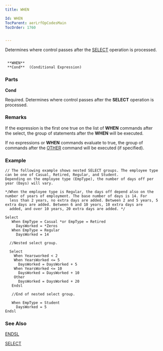 ```yaml
---
title: WHEN

Id: WHEN
TocParent: aerLrfOpCodesMain
TocOrder: 1760


---
```


Determines where control passes after the [SELECT](SELECT.html) operation is processed. 

```

 **WHEN** 
 **Cond**  (Conditional Expression)
```

### Parts

**Cond** 

Required. Determines where control passes after the **SELECT** operation is processed.


### Remarks
If the expression is the first one true on the list of **WHEN** commands after the select, the group of statements after the **WHEN** will be executed. 

If no expressions or **WHEN** commands evaluate to true, the group of commands after the [OTHER](OTHER.html) command will be executed (if specified). 

### Example

```
// The following example shows nested SELECT groups. The employee type can be one of Casual, Retired, Regular, and Student.
Depending on the employee type (EmpType), the number of days off per year (Days) will vary. 

*/When the employee type is Regular, the days off depend also on the number of years of employment. The base number of days is 14. For 
  less than 2 years, no extra days are added. Between 2 and 5 years, 5 extra days are added. Between 6 and 10 years, 10 extra days are 
  added, and over 10 years, 20 extra days are added. */

Select
   When EmpType = Casual *or EmpType = Retired
     DaysWorked = *Zeros
   When EmpType = Regular
     DaysWorked = 14

  //Nested select group.

  Select
    When Yearsworked < 2
    When YearsWorked <= 5
      DaysWorked = DaysWorked + 5  
	When YearsWorked <= 10
	  DaysWorked = DaysWorked + 10
	Other 
	  DaysWorked = DaysWorked + 20
   Endsl

   //End of nested select group.      

   When	EmpType = Student
     DaysWorked = 5
Endsl
```

### See Also
[ENDSL](ENDSL.html)

[SELECT](SELECT.html) 

